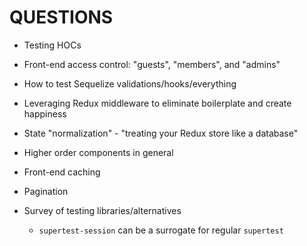 # QUESTIONS

* Testing HOCs
* Front-end access control: "guests", "members", and "admins"
* How to test Sequelize validations/hooks/everything

* Leveraging Redux middleware to eliminate boilerplate and create happiness
* State "normalization" - "treating your Redux store like a database"
* Higher order components in general
* Front-end caching
* Pagination

* Survey of testing libraries/alternatives
  * `supertest-session` can be a surrogate for regular `supertest`
